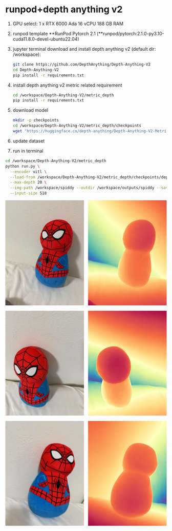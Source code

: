# runpod+depth anything v2

1. GPU select: 1 x RTX 6000 Ada
16 vCPU 188 GB RAM
2. runpod template **RunPod Pytorch 2.1 (**runpod/pytorch:2.1.0-py3.10-cuda11.8.0-devel-ubuntu22.04)
3. jupyter terminal download and install depth anything v2 (default dir: /workspace):
    
    ```bash
    git clone https://github.com/DepthAnything/Depth-Anything-V2
    cd Depth-Anything-V2
    pip install -r requirements.txt
    ```
    
4. install depth anything v2 metric related requirement
    
    ```bash
    cd /workspace/Depth-Anything-V2/metric_depth
    pip install -r requirements.txt
    ```
    
5. download model
    
    ```bash
    mkdir -p checkpoints
    cd /workspace/Depth-Anything-V2/metric_depth/checkpoints
    wget "https://huggingface.co/depth-anything/Depth-Anything-V2-Metric-Hypersim-Large/resolve/main/depth_anything_v2_metric_hypersim_vitl.pth?download=true" -O depth_anything_v2_metric_hypersim_vitl.pth
    ```
    
6. update dataset
7. run in terminal

```bash
cd /workspace/Depth-Anything-V2/metric_depth
python run.py \
  --encoder vitl \
  --load-from /workspace/Depth-Anything-V2/metric_depth/checkpoints/depth_anything_v2_metric_hypersim_vitl.pth \
  --max-depth 20 \
  --img-path /workspace/spiddy --outdir /workspace/outputs/spiddy --save-numpy \
  --input-size 518
```

![WechatIMG6.png](images/runpod+depth%20anything%20v2%201ca71bdab3cf805ba068e510ff4ed516/WechatIMG6.png)

![WechatIMG26.png](images/runpod+depth%20anything%20v2%201ca71bdab3cf805ba068e510ff4ed516/WechatIMG26.png)

![WechatIMG32.png](images/runpod+depth%20anything%20v2%201ca71bdab3cf805ba068e510ff4ed516/WechatIMG32.png)
